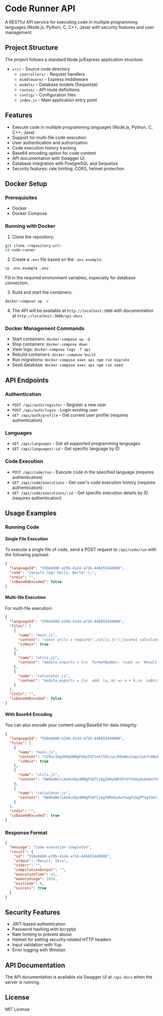 # Code Runner API

A RESTful API service for executing code in multiple programming languages (Node.js, Python, C, C++, Java) with security features and user management.

## Project Structure

The project follows a standard Node.js/Express application structure:

- `src/` - Source code directory
  - `controllers/` - Request handlers
  - `middleware/` - Express middleware
  - `models/` - Database models (Sequelize)
  - `routes/` - API route definitions
  - `config/` - Configuration files
  - `index.js` - Main application entry point

## Features

- Execute code in multiple programming languages (Node.js, Python, C, C++, Java)
- Support for multi-file code execution
- User authentication and authorization
- Code execution history tracking
- Base64 encoding option for code content
- API documentation with Swagger UI
- Database integration with PostgreSQL and Sequelize
- Security features: rate limiting, CORS, helmet protection

## Docker Setup

### Prerequisites

- Docker
- Docker Compose

### Running with Docker

1. Clone the repository:

```bash
git clone <repository-url>
cd code-runner
```

2. Create a `.env` file based on the `.env.example`:

```bash
cp .env.example .env
```

Fill in the required environment variables, especially for database connection.

3. Build and start the containers:

```bash
docker-compose up -d
```

4. The API will be available at `http://localhost:3000` with documentation at `http://localhost:3000/api-docs`

### Docker Management Commands

- Start containers: `docker-compose up -d`
- Stop containers: `docker-compose down`
- View logs: `docker-compose logs -f api`
- Rebuild containers: `docker-compose build`
- Run migrations: `docker-compose exec api npm run migrate`
- Seed database: `docker-compose exec api npm run seed`

## API Endpoints

### Authentication

- `POST /api/auth/register` - Register a new user
- `POST /api/auth/login` - Login existing user
- `GET /api/auth/profile` - Get current user profile (requires authentication)

### Languages

- `GET /api/languages` - Get all supported programming languages
- `GET /api/languages/:id` - Get specific language by ID

### Code Execution

- `POST /api/code/run` - Execute code in the specified language (requires authentication)
- `GET /api/code/executions` - Get user's code execution history (requires authentication)
- `GET /api/code/executions/:id` - Get specific execution details by ID (requires authentication)

## Usage Examples

### Running Code

#### Single File Execution

To execute a single file of code, send a POST request to `/api/code/run` with the following payload:

```json
{
  "languageId": "550e8400-e29b-41d4-a716-446655440000",
  "code": "console.log('Hello, World!');",
  "stdin": "",
  "isBase64Encoded": false
}
```

#### Multi-file Execution

For multi-file execution:

```json
{
  "languageId": "550e8400-e29b-41d4-a716-446655440000",
  "files": [
    {
      "name": "main.js",
      "content": "const utils = require('./utils.js');\nconst calculator = require('./calculator.js');\n\nconsole.log(utils.formatNumber(calculator.add(5, 10)));",
      "isMain": true
    },
    {
      "name": "utils.js",
      "content": "module.exports = {\n  formatNumber: (num) => `Result: ${num}`\n};"
    },
    {
      "name": "calculator.js",
      "content": "module.exports = {\n  add: (a, b) => a + b,\n  subtract: (a, b) => a - b\n};"
    }
  ],
  "stdin": "",
  "isBase64Encoded": false
}
```

#### With Base64 Encoding

You can also encode your content using Base64 for data integrity:

```json
{
  "languageId": "550e8400-e29b-41d4-a716-446655440000",
  "files": [
    {
      "name": "main.js",
      "content": "Y29uc3QgdXRpbHMgPSByZXF1aXJlKCcuL3V0aWxzLmpzJyk7CmNvbnN0IGNhbGN1bGF0b3IgPSByZXF1aXJlKCcuL2NhbGN1bGF0b3IuanMnKTsKCmNvbnNvbGUubG9nKHV0aWxzLmZvcm1hdE51bWJlcihjYWxjdWxhdG9yLmFkZCg1LCAxMCkpKTs=",
      "isMain": true
    },
    {
      "name": "utils.js",
      "content": "bW9kdWxlLmV4cG9ydHMgPSB7CiAgZm9ybWF0TnVtYmVyOiAobnVtKSA9PiBgUmVzdWx0OiAke251bX1gCn07"
    },
    {
      "name": "calculator.js",
      "content": "bW9kdWxlLmV4cG9ydHMgPSB7CiAgYWRkOiAoYSwgYikgPT4gYSArIGIsCiAgc3VidHJhY3Q6IChhLCBiKSA9PiBhIC0gYgp9Ow=="
    }
  ],
  "stdin": "",
  "isBase64Encoded": true
}
```

### Response Format

```json
{
  "message": "Code execution completed",
  "result": {
    "id": "550e8400-e29b-41d4-a716-446655440000",
    "stdout": "Result: 15\n",
    "stderr": "",
    "compilationOutput": "",
    "executionTime": 42,
    "memoryUsage": 1024,
    "exitCode": 0,
    "success": true
  }
}
```

## Security Features

- JWT-based authentication
- Password hashing with bcryptjs
- Rate limiting to prevent abuse
- Helmet for setting security-related HTTP headers
- Input validation with Yup
- Error logging with Winston

## API Documentation

The API documentation is available via Swagger UI at `/api-docs` when the server is running.

## License

MIT License
